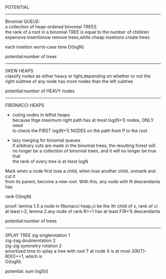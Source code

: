 POTENTIAL

---
Binomial QUEUE:  
a collection of heap-ordered binomial TREES  
the rank of a root in a binomial TREE is equal to the number of children  
expensive insertionsw remove trees,while cheap insetions create trees  

each insetion worst-case time O(logN)  

potential:number of trees

---
SKEW HEAPS  
classify nodes as either heavy or light,depending on whether or not 
the right subtree of any node has more nodes than the left subtree

potential:number of HEAVY nodes

---
FIBONACCI HEAPS
- cuting nodes in leftist heaps  
because thge maximum right path has at most log(N+1) nodes, ONLY need  
to check the FIRST log(N+1) NODES on the path from P to the root

- lazy merging for binomial queues  
if arbitrary cuts are made in the binomial trees, the resulting forest will  
no longer be a collection of binomial trees, and it will no longer be true that  
the rank of every tree is at most logN

Mark when a node first lose a child, when lose another child, unmarik and cut it  
from its parent, become a new root. With this, any node with N descendants has  

rank O(logN)  

proof:
lemma 1.X a node in fibonacci heap,ci be the ith child of x, rank of ci at least i-2,
lemma 2.any node of rank R>=1 has at least F(R+1) descendants 

potential:number of trees

---
SPLAY TREE
zig singlerotation  1  
zig-zag doublerotation 2  
zig-zig symmetry rotation 2  
amortized time to splay a tree with root T at node X is at most 3(R(T)-R(X))++1, which is  
O(logN)

potential: sum logS(i)
